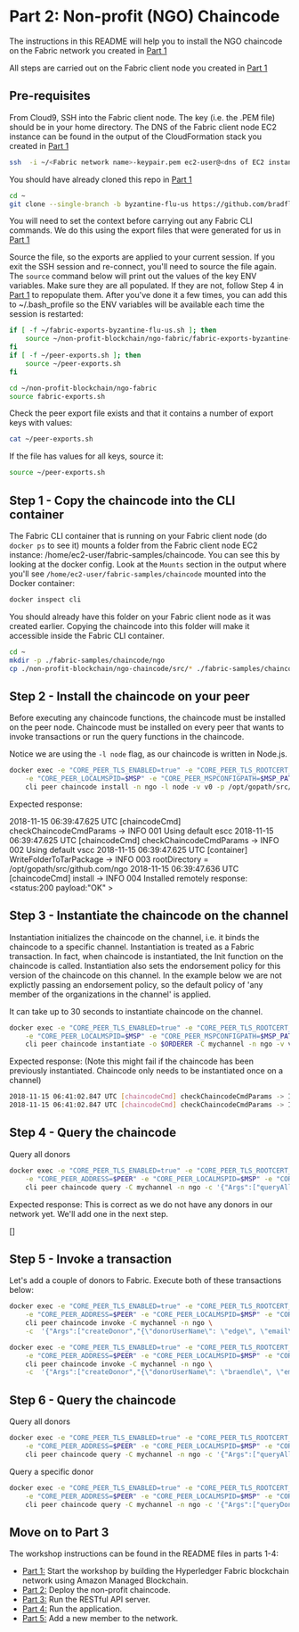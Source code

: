 # Part 2: Non-profit (NGO) Chaincode

The instructions in this README will help you to install the NGO chaincode on the
Fabric network you created in [Part 1](../ngo-fabric/README.md)

All steps are carried out on the Fabric client node you created in [Part 1](../ngo-fabric/README.md)

## Pre-requisites

From Cloud9, SSH into the Fabric client node. The key (i.e. the .PEM file) should be in your home directory.
The DNS of the Fabric client node EC2 instance can be found in the output of the CloudFormation stack you
created in [Part 1](../ngo-fabric/README.md)

```bash
ssh  -i ~/<Fabric network name>-keypair.pem ec2-user@<dns of EC2 instance>
```

You should have already cloned this repo in [Part 1](../ngo-fabric/README.md)

```bash
cd ~
git clone --single-branch -b byzantine-flu-us https://github.com/bradflood/non-profit-blockchain.git
```

You will need to set the context before carrying out any Fabric CLI commands. We do this
using the export files that were generated for us in [Part 1](../ngo-fabric/README.md)

Source the file, so the exports are applied to your current session. If you exit the SSH
session and re-connect, you'll need to source the file again. The `source` command below
will print out the values of the key ENV variables. Make sure they are all populated. If
they are not, follow Step 4 in [Part 1](../ngo-fabric/README.md) to repopulate them. After you've
done it a few times, you can add this to ~/.bash_profile so the ENV variables will be available
each time the session is restarted:

```bash
if [ -f ~/fabric-exports-byzantine-flu-us.sh ]; then
    source ~/non-profit-blockchain/ngo-fabric/fabric-exports-byzantine-flu-us.sh
fi
if [ -f ~/peer-exports.sh ]; then
    source ~/peer-exports.sh
fi
```

```bash
cd ~/non-profit-blockchain/ngo-fabric
source fabric-exports.sh
```

Check the peer export file exists and that it contains a number of export keys with values:

```bash
cat ~/peer-exports.sh
```

If the file has values for all keys, source it:

```bash
source ~/peer-exports.sh
```

## Step 1 - Copy the chaincode into the CLI container

The Fabric CLI container that is running on your Fabric client node (do `docker ps` to see it)
mounts a folder from the Fabric client node EC2 instance: /home/ec2-user/fabric-samples/chaincode.
You can see this by looking at the docker config. Look at the `Mounts` section in the output where
you'll see `/home/ec2-user/fabric-samples/chaincode` mounted into the Docker container:

```bash
docker inspect cli
```

You should already have this folder on your Fabric client node as it was created earlier. Copying the
chaincode into this folder will make it accessible inside the Fabric CLI container.

```bash
cd ~
mkdir -p ./fabric-samples/chaincode/ngo
cp ./non-profit-blockchain/ngo-chaincode/src/* ./fabric-samples/chaincode/ngo
```

## Step 2 - Install the chaincode on your peer

Before executing any chaincode functions, the chaincode must be installed on the peer node. Chaincode
must be installed on every peer that wants to invoke transactions or run the query functions in the
chaincode.

Notice we are using the `-l node` flag, as our chaincode is written in Node.js.

```bash
docker exec -e "CORE_PEER_TLS_ENABLED=true" -e "CORE_PEER_TLS_ROOTCERT_FILE=/opt/home/managedblockchain-tls-chain.pem" \
    -e "CORE_PEER_LOCALMSPID=$MSP" -e "CORE_PEER_MSPCONFIGPATH=$MSP_PATH" -e "CORE_PEER_ADDRESS=$PEER"  \
    cli peer chaincode install -n ngo -l node -v v0 -p /opt/gopath/src/github.com/ngo
```

Expected response:

2018-11-15 06:39:47.625 UTC [chaincodeCmd] checkChaincodeCmdParams -> INFO 001 Using default escc
2018-11-15 06:39:47.625 UTC [chaincodeCmd] checkChaincodeCmdParams -> INFO 002 Using default vscc
2018-11-15 06:39:47.625 UTC [container] WriteFolderToTarPackage -> INFO 003 rootDirectory = /opt/gopath/src/github.com/ngo
2018-11-15 06:39:47.636 UTC [chaincodeCmd] install -> INFO 004 Installed remotely response:<status:200 payload:"OK" >

## Step 3 - Instantiate the chaincode on the channel

Instantiation initializes the chaincode on the channel, i.e. it binds the chaincode to a specific channel.
Instantiation is treated as a Fabric transaction. In fact, when chaincode is instantiated, the Init function
on the chaincode is called. Instantiation also sets the endorsement policy for this version of the chaincode
on this channel. In the example below we are not explictly passing an endorsement policy, so the default
policy of 'any member of the organizations in the channel' is applied.

It can take up to 30 seconds to instantiate chaincode on the channel.

```bash
docker exec -e "CORE_PEER_TLS_ENABLED=true" -e "CORE_PEER_TLS_ROOTCERT_FILE=/opt/home/managedblockchain-tls-chain.pem" \
    -e "CORE_PEER_LOCALMSPID=$MSP" -e "CORE_PEER_MSPCONFIGPATH=$MSP_PATH" -e "CORE_PEER_ADDRESS=$PEER"  \
    cli peer chaincode instantiate -o $ORDERER -C mychannel -n ngo -v v0 -c '{"Args":["init"]}' --cafile /opt/home/managedblockchain-tls-chain.pem --tls
```

Expected response:
(Note this might fail if the chaincode has been previously instantiated. Chaincode only needs to be
instantiated once on a channel)

```bash
2018-11-15 06:41:02.847 UTC [chaincodeCmd] checkChaincodeCmdParams -> INFO 001 Using default escc
2018-11-15 06:41:02.847 UTC [chaincodeCmd] checkChaincodeCmdParams -> INFO 002 Using default vscc
```

## Step 4 - Query the chaincode

Query all donors

```bash
docker exec -e "CORE_PEER_TLS_ENABLED=true" -e "CORE_PEER_TLS_ROOTCERT_FILE=/opt/home/managedblockchain-tls-chain.pem" \
    -e "CORE_PEER_ADDRESS=$PEER" -e "CORE_PEER_LOCALMSPID=$MSP" -e "CORE_PEER_MSPCONFIGPATH=$MSP_PATH" \
    cli peer chaincode query -C mychannel -n ngo -c '{"Args":["queryAllDonors"]}'
```

Expected response:
This is correct as we do not have any donors in our network yet. We'll add one in the next step.

[]

## Step 5 - Invoke a transaction

Let's add a couple of donors to Fabric. Execute both of these transactions below:

```bash
docker exec -e "CORE_PEER_TLS_ENABLED=true" -e "CORE_PEER_TLS_ROOTCERT_FILE=/opt/home/managedblockchain-tls-chain.pem" \
    -e "CORE_PEER_ADDRESS=$PEER" -e "CORE_PEER_LOCALMSPID=$MSP" -e "CORE_PEER_MSPCONFIGPATH=$MSP_PATH" \
    cli peer chaincode invoke -C mychannel -n ngo \
    -c  '{"Args":["createDonor","{\"donorUserName\": \"edge\", \"email\": \"edge@def.com\", \"registeredDate\": \"2018-10-22T11:52:20.182Z\"}"]}' -o $ORDERER --cafile /opt/home/managedblockchain-tls-chain.pem --tls

docker exec -e "CORE_PEER_TLS_ENABLED=true" -e "CORE_PEER_TLS_ROOTCERT_FILE=/opt/home/managedblockchain-tls-chain.pem" \
    -e "CORE_PEER_ADDRESS=$PEER" -e "CORE_PEER_LOCALMSPID=$MSP" -e "CORE_PEER_MSPCONFIGPATH=$MSP_PATH" \
    cli peer chaincode invoke -C mychannel -n ngo \
    -c  '{"Args":["createDonor","{\"donorUserName\": \"braendle\", \"email\": \"braendle@def.com\", \"registeredDate\": \"2018-11-05T14:31:20.182Z\"}"]}' -o $ORDERER --cafile /opt/home/managedblockchain-tls-chain.pem --tls
```

## Step 6 - Query the chaincode

Query all donors

```bash
docker exec -e "CORE_PEER_TLS_ENABLED=true" -e "CORE_PEER_TLS_ROOTCERT_FILE=/opt/home/managedblockchain-tls-chain.pem" \
    -e "CORE_PEER_ADDRESS=$PEER" -e "CORE_PEER_LOCALMSPID=$MSP" -e "CORE_PEER_MSPCONFIGPATH=$MSP_PATH" \
    cli peer chaincode query -C mychannel -n ngo -c '{"Args":["queryAllDonors"]}'
```

Query a specific donor

```bash
docker exec -e "CORE_PEER_TLS_ENABLED=true" -e "CORE_PEER_TLS_ROOTCERT_FILE=/opt/home/managedblockchain-tls-chain.pem" \
    -e "CORE_PEER_ADDRESS=$PEER" -e "CORE_PEER_LOCALMSPID=$MSP" -e "CORE_PEER_MSPCONFIGPATH=$MSP_PATH" \
    cli peer chaincode query -C mychannel -n ngo -c '{"Args":["queryDonor","{\"donorUserName\": \"edge\"}"]}'
```

## Move on to Part 3

The workshop instructions can be found in the README files in parts 1-4:

* [Part 1:](../ngo-fabric/README.md) Start the workshop by building the Hyperledger Fabric blockchain network using Amazon Managed Blockchain.
* [Part 2:](../ngo-chaincode/README.md) Deploy the non-profit chaincode.
* [Part 3:](../ngo-rest-api/README.md) Run the RESTful API server.
* [Part 4:](../ngo-ui/README.md) Run the application.
* [Part 5:](../new-member/README.md) Add a new member to the network.